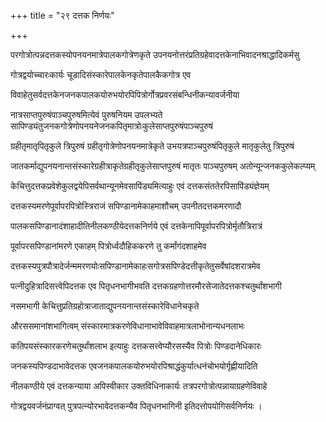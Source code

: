 +++
title = "२९ दत्तक निर्णयः"

+++

परगोत्रोत्पन्नदत्तकस्योपनयनमात्रेपालकगोत्रेणकृते उपनयनोत्तरंप्रतिग्रहेवादत्तकेनाभिवादनश्राद्धादिकर्मसु

गोत्रद्वयोच्चारःकार्यः चूडादिसंस्कारेपालकेनकृतेपालकैकगोत्र एव

विवाहेतुसर्वदत्तकेनजनकपालकयोरुभयोरपिपित्रोर्गोत्रप्रवरसंबन्धिनीकन्यावर्जनीया

नात्रसाप्तपुरुषंपाञ्चपुरुषमित्येवं पुरुषनियम उपलभ्यते सापिण्ड्यंतुजनकगोत्रेणोपनयनेजनकपितृमात्रोःकुलेसाप्तपुरुषंपाञ्चपुरुषं

ग्रहीतृमातृपितृकुले त्रिपुरुषं ग्रहीतृगोत्रेणोपनयनमात्रेकृते उभयत्रपाञ्चपुरुषंपितृकुले मातृकुलेतु त्रिपुरुषं

जातकर्माद्युपनयनान्तसंस्कारेग्रहीत्राकृतेग्रहीतृकुलेसाप्तपुरुषं मातृतः पाञ्चपुरुषम् अतोन्यून्जनककुलेकल्प्यम्

केचित्तुदत्तकप्रवेशेकुलद्वयेपिसर्वथान्यूनमेवसापिंड्यमित्याहुः एवं दत्तकसंततेरपिसापिंड्यंज्ञेयम्

दत्तकस्यमरणेपूर्वापरपित्रोस्त्रिराजं सपिण्डानामेकाहमाशौचम् उपनीतदत्तकमरणादौ

पालकसपिण्डानादंशाहादीतिनीलकण्ठीयेदत्तकनिर्णये एवं दत्तकेनापिपूर्वापरपित्रोर्मृतौत्रिरात्रं

पूर्वापरसपिण्डानांमरणे एकाहम् पित्रोर्ध्वदौहिककरणे तु कर्मांगंदशाहमेव

दत्तकस्यपुत्रपौत्रादेर्जन्ममरणयोःसपिण्डानामेकाहःसगोत्रसपिण्डेदत्तीकृतेतुसर्वेषांदशरात्रमेव

पत्नीदुहित्रादिसत्त्वेपिदत्तक एव पितृधनभागीभवति दत्तकग्रहणोत्तरमौरसेजातेदत्तकश्चतुर्थांशभागी

नसमभागी केचित्तुप्रतिग्रहोत्राजाताद्युपनयनान्तसंस्कारेविधानेचकृते

औरससमानांशभागित्वम् संस्कारमात्रकरणेविधानाभावेविवाहमात्रलाभोनान्यधनलाभः

कतिपयसंस्कारकरणेचतुर्थांशलाभ इत्याहुः दत्तकसत्त्वेप्यौरसस्यैव पित्रोः पिण्डदानेधिकारः

जनकस्यपिण्डदाभावेदत्तक एवजनकपालकयोरुभयोरपिश्राद्धंकुर्यात्धनंचोभयोर्गृह्णीयादिति

नीलकण्ठीये एवं दत्तकन्याया अपिस्वीकार उक्तविधिनाकार्यः तत्रपरगोत्रोत्पन्नायाग्रहणेविवाहे

गोत्रद्वयवर्जनंप्राग्वत् पुत्रपत्न्योरभावेदत्तकन्यैव पितृधनभागिनी इतिदत्तोपयोगिसर्वनिर्णयः ।

